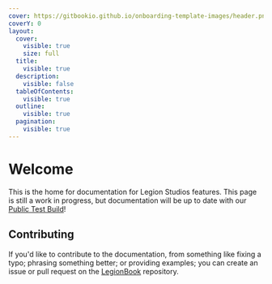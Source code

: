 ```yaml
---
cover: https://gitbookio.github.io/onboarding-template-images/header.png
coverY: 0
layout:
  cover:
    visible: true
    size: full
  title:
    visible: true
  description:
    visible: false
  tableOfContents:
    visible: true
  outline:
    visible: true
  pagination:
    visible: true
---
```


# Welcome

This is the home for documentation for Legion Studios features. This page is still a work in progress, but documentation will be up to date with our [Public Test Build](https://steamcommunity.com/sharedfiles/filedetails/?id=2127086295)!

## Contributing

If you'd like to contribute to the documentation, from something like fixing a typo; phrasing something better; or providing examples; you can create an issue or pull request on the [LegionBook](https://github.com/Legion-Studios/LegionBook) repository.